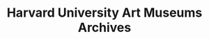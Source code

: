 ---
layout: repo
title: "Harvard University Art Museums Archives"
id: 17721
permalink: repos/17721/
---